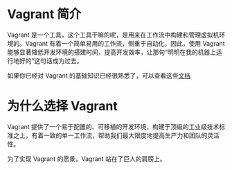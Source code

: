 # Vagrant 简介

Vagrant 是一个工具，这个工具干嘛的呢，是用来在工作流中构建和管理虚拟机环境的。Vagrant 有着一个简单易用的工作流，侧重于自动化，因此，使用 Vagrant 能够显著降低开发环境的搭建时间，提高开发效率，让那句“明明在我的机器上运行地好的”这句话成为过去。

如果你已经对 Vagrant 的基础知识已经很熟悉了，可以查看这些[文档](https://www.vagrantup.com/docs/index.html)

# 为什么选择 Vagrant

Vagrant 提供了一个易于配置的、可移植的开发环境，构建于顶级的工业级技术标准之上，有着一致的单一工作流，帮助我们最大限度地提高生产力和团队的灵活性。

为了实现 Vagrant 的愿景，Vagrant 站在了巨人的肩膀上。
